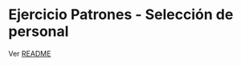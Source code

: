 # Ejercicio Patrones - Selección de personal

Ver [README](https://github.com/uqbar-project/eg-seleccion-personal-xtend/blob/dispatch/README.md)
